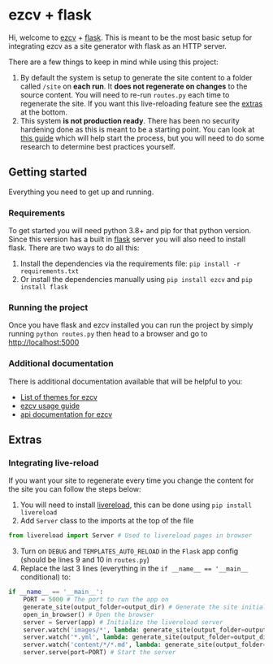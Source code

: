 # ezcv + flask

Hi, welcome to [ezcv](https://ezcv.readthedocs.io/en/latest/) + [flask](https://flask.palletsprojects.com/en/2.1.x/). This is meant to be the most basic setup for integrating ezcv as a site generator with flask as an HTTP server. 

There are a few things to keep in mind while using this project:

1. By default the system is setup to generate the site content to a folder called `/site` on **each run**. It **does not regenerate on changes** to the source content. You will need to re-run `routes.py` each time to regenerate the site. If you want this live-reloading feature see the [extras](#extras) at the bottom.
2. This system **is not production ready**. There has been no security hardening done as this is meant to be a starting point. You can look at [this guide](https://flask.palletsprojects.com/en/2.1.x/tutorial/deploy/) which will help start the process, but you will need to do some research to determine best practices yourself.

## Getting started

Everything you need to get up and running.

### Requirements

To get started you will need python 3.8+ and pip for that python version. Since this version has a built in [flask](https://flask.palletsprojects.com/en/2.1.x/) server you will also need to install flask. There are two ways to do all this:

1. Install the dependencies via the requirements file: `pip install -r requirements.txt`
2. Or install the dependencies manually using `pip install ezcv` and `pip install flask`

### Running the project

Once you have flask and ezcv installed you can run the project by simply running `python routes.py` then head to a browser and go to [http://localhost:5000](http://localhost:5000/)

### Additional documentation

There is additional documentation available that will be helpful to you:

- [List of themes for ezcv](https://ezcv.readthedocs.io/en/latest/included-themes/)
- [ezcv usage guide](https://ezcv.readthedocs.io/en/latest/usage/)
- [api documentation for ezcv](https://kieranwood.ca/ezcv/)


## Extras

### Integrating live-reload

If you want your site to regenerate every time you change the content for the site you can follow the steps below:

1. You will need to install [livereload](https://pypi.org/project/livereload/), this can be done using `pip install livereload`
2. Add `Server` class to the imports at the top of the file 
```python 
from livereload import Server # Used to livereload pages in browser
```
3. Turn on `DEBUG` and `TEMPLATES_AUTO_RELOAD` in the `Flask` app config (should be lines 9 and 10 in `routes.py`)
4. Replace the last 3 lines (everything in the `if __name__ == '__main__` conditional) to: 
```python
if __name__ == '__main__':
    PORT = 5000 # The port to run the app on
    generate_site(output_folder=output_dir) # Generate the site initially
    open_in_browser() # Open the browser
    server = Server(app) # Initialize the livereload server
    server.watch('images/*', lambda: generate_site(output_folder=output_dir)) # Watch for changes in the images folder
    server.watch('*.yml', lambda: generate_site(output_folder=output_dir)) # Watch for changes in the yml files
    server.watch('content/*/*.md', lambda: generate_site(output_folder=output_dir)) # watch for changes in the markdown files
    server.serve(port=PORT) # Start the server
```